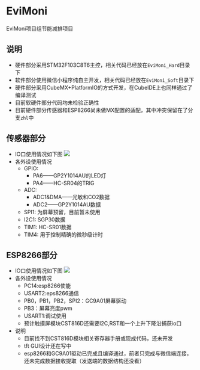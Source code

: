 # EviMoni
EviMoni项目组节能减排项目
## 说明
* 硬件部分采用STM32F103C8T6主控，相关代码已经放在`EviMoni_Hard`目录下
* 软件部分使用微信小程序纯自主开发，相关代码已经放在`EviMoni_Soft`目录下
* 硬件部分采用CubeMX+PlatformIO的方式开发，在CubeIDE上也同样通过了编译测试
* 目前软硬件部分代码均未检验正确性
* 目前硬件部分传感器和ESP8266尚未做MX配置的适配，其中冲突保留在了分支`zhl`中
## 传感器部分
* IO口使用情况如下图
![](https://cdn.jsdelivr.net/gh/SuperbRa1n/ImageLib/io.png)
* 各外设使用情况
  * GPIO: 
    * PA6——GP2Y1014AU的LED灯
    * PA4——HC-SR04的TRIG
  * ADC:
    * ADC1&DMA——光敏和CO2数据
    * ADC2——GP2Y1014AU数据
  * SPI1:
    为屏幕预留，目前暂未使用
  * I2C1:
    SGP30数据
  * TIM1:
    HC-SR01数据
  * TIM4:
    用于控制精确的微秒级计时
## ESP8266部分
* IO口使用情况如下图
![](https://cdn.jsdelivr.net/gh/SuperbRa1n/ImageLib/1280X1280.PNG)
* 各外设使用情况
  * PC14:esp8266使能
  * USART2:eps8266通信
  * PB0，PB1，PB2，SPI2：GC9A01屏幕驱动
  * PB3：屏幕亮度pwm
  * USART1:调试使用
  * 预计触摸屏模块CST816D还需要I2C,RST和一个上升下降沿捕获io口
* 说明
  * 目前找不到CST816D模块相关寄存器手册或现成代码，还未开发
  * tft GUI设计还在写中
  * esp8266和GC9A01驱动已完成且编译通过，前者只完成与微信端连接，还未完成数据接收提取（发送端的数据结构还没看）
